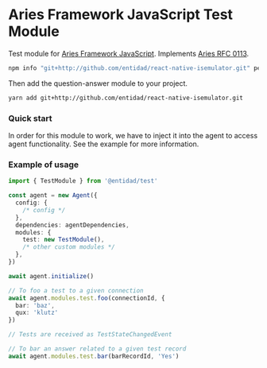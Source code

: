 # Aries Framework JavaScript Test Module

Test module for [Aries Framework JavaScript](https://github.com/hyperledger/aries-framework-javascript.git). Implements [Aries RFC 0113](https://github.com/hyperledger/aries-rfcs/blob/1795d5c2d36f664f88f5e8045042ace8e573808c/features/0113-question-answer/README.md).

```sh
npm info "git+http://github.com/entidad/react-native-isemulator.git" peerDependencies

```

Then add the question-answer module to your project.

```sh
yarn add git+http://github.com/entidad/react-native-isemulator.git
```

### Quick start

In order for this module to work, we have to inject it into the agent to access agent functionality. See the example for more information.

### Example of usage

```ts
import { TestModule } from '@entidad/test'

const agent = new Agent({
  config: {
    /* config */
  },
  dependencies: agentDependencies,
  modules: {
    test: new TestModule(),
    /* other custom modules */
  },
})

await agent.initialize()

// To foo a test to a given connection
await agent.modules.test.foo(connectionId, {
  bar: 'baz',
  qux: 'klutz'
})

// Tests are received as TestStateChangedEvent

// To bar an answer related to a given test record
await agent.modules.test.bar(barRecordId, 'Yes')
```
